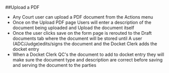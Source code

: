 ##Upload a PDF
* Any Court user can upload a PDF document from the Actions menu
* Once on the Upload PDF page Users will enter a description of the document being uploaded and Upload the document itself
* Once the user clicks save on the form page is rerouted to the Draft documents tab where the document will be stored until A user (ADC/Judge)edits/signs the document and the Docket Clerk adds the docket entry
* When a Docket Clerk QC's the document to add to docket entry they will make sure the document type and description are correct before saving and serving the document to the parties
